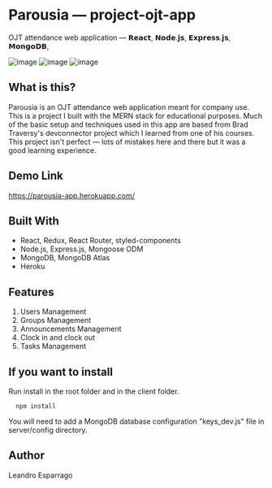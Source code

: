 # Parousia — project-ojt-app
OJT attendance web application — 𝗥𝗲𝗮𝗰𝘁, 𝗡𝗼𝗱𝗲.𝗷𝘀, 𝗘𝘅𝗽𝗿𝗲𝘀𝘀.𝗷𝘀, 𝗠𝗼𝗻𝗴𝗼𝗗𝗕,

![image](https://user-images.githubusercontent.com/36854142/55800085-735dc500-5b05-11e9-8678-53e022e4469d.png)
![image](https://user-images.githubusercontent.com/36854142/55800031-51644280-5b05-11e9-85fc-951d77d272fc.png)
![image](https://user-images.githubusercontent.com/36854142/55799917-0e09d400-5b05-11e9-8443-b925fe5f2cc3.png)

## What is this?
Parousia is an OJT attendance web application meant for company use. This is a project I built with the MERN stack for educational purposes. Much of the basic setup and techniques used in this app are based from Brad Traversy's devconnector project which I learned from one of his courses. This project isn't perfect — lots of mistakes here and there but it was a good learning experience.

## Demo Link
https://parousia-app.herokuapp.com/

## Built With
* React, Redux, React Router, styled-components
* Node.js, Express.js, Mongoose ODM
* MongoDB, MongoDB Atlas
* Heroku

## Features
1. Users Management
2. Groups Management
3. Announcements Management
4. Clock in and clock out
5. Tasks Management

## If you want to install
Run install in the root folder and in the client folder.
```
  npm install
```
You will need to add a MongoDB database configuration "keys_dev.js" file in server/config directory.


## Author
Leandro Esparrago
